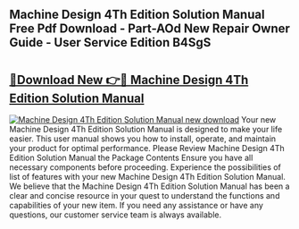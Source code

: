 ## Machine Design 4Th Edition Solution Manual Free Pdf Download - Part-AOd New Repair Owner Guide - User Service Edition B4SgS

# <h2><a href="http://bc81076.oget.top/?id=Machine+Design+4Th+Edition+Solution+Manual">🔗Download New 👉🔴 Machine Design 4Th Edition Solution Manual</a></h2>

[![Machine Design 4Th Edition Solution Manual new download](https://i.imgur.com/5g1atiW.png)](http://bc81076.oget.top/?id=Machine+Design+4Th+Edition+Solution+Manual)
Your new Machine Design 4Th Edition Solution Manual is designed to make your life easier. This user manual shows you how to install, operate, and maintain your product for optimal performance. Please Review Machine Design 4Th Edition Solution Manual the Package Contents Ensure you have all necessary components before proceeding. Experience the possibilities of list of features with your new Machine Design 4Th Edition Solution Manual. We believe that the Machine Design 4Th Edition Solution Manual has been a clear and concise resource in your quest to understand the functions and capabilities of your new item. If you need any assistance or have any questions, our customer service team is always available.

